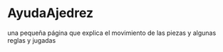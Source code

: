 # AyudaAjedrez
una pequeña página que explica el movimiento de las piezas y algunas reglas y jugadas
